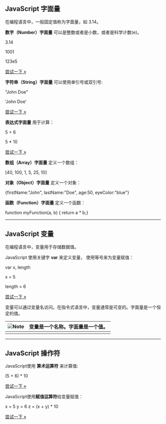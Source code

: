## JavaScript 字面量

在编程语言中，一般固定值称为字面量，如 3.14。

**数字（Number）字面量** 可以是整数或者是小数，或者是科学计数(e)。

3.14

1001

123e5


[尝试一下 »](https://www.runoob.com/try/try.php?filename=tryjs_syntax_numbers)

**字符串（String）字面量** 可以使用单引号或双引号:

"John Doe"

'John Doe'


[尝试一下 »](https://www.runoob.com/try/try.php?filename=tryjs_syntax_strings)

**表达式字面量** 用于计算：

5 + 6

5 * 10


[尝试一下 »](https://www.runoob.com/try/try.php?filename=tryjs_syntax_expressions)

**数组（Array）字面量** 定义一个数组：

[40, 100, 1, 5, 25, 10]

**对象（Object）字面量** 定义一个对象：

{firstName:"John", lastName:"Doe", age:50, eyeColor:"blue"}

**函数（Function）字面量** 定义一个函数：

function myFunction(a, b) { return a * b;}



------

## JavaScript 变量

在编程语言中，变量用于存储数据值。

JavaScript 使用关键字 **var** 来定义变量， 使用等号来为变量赋值：

var x, length

x = 5

length = 6


[尝试一下 »](https://www.runoob.com/try/try.php?filename=tryjs_syntax_variables)

变量可以通过变量名访问。在指令式语言中，变量通常是可变的。字面量是一个恒定的值。



| ![Note](https://www.runoob.com/images/lamp.jpg) | 变量是一个**名称**。字面量是一个**值**。 |
| ----------------------------------------------- | ---------------------------------------- |
|                                                 |                                          |

------

## JavaScript 操作符

JavaScript使用 **算术运算符** 来计算值:

(5 + 6) * 10


[尝试一下 »](https://www.runoob.com/try/try.php?filename=tryjs_syntax_operators)

JavaScript使用**赋值运算符**给变量赋值：

x = 5
y = 6
z = (x + y) * 10


[尝试一下 »](https://www.runoob.com/try/try.php?filename=tryjs_syntax_assign)